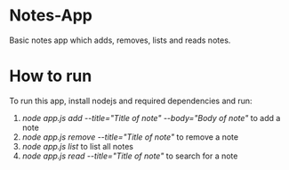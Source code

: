 # Notes-App
Basic notes app which adds, removes, lists and reads notes. 
# How to run
To run this app, install nodejs and required dependencies and run:
1. *node app.js add --title="Title of note" --body="Body of note"* to add a note
2. *node app.js remove --title="Title of note"* to remove a note
3. *node app.js list* to list all notes
4. *node app.js read --title="Title of note"* to search for a note
